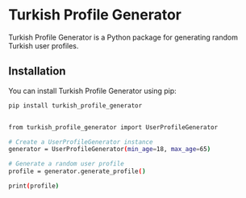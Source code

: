# Turkish Profile Generator

Turkish Profile Generator is a Python package for generating random Turkish user profiles.

## Installation

You can install Turkish Profile Generator using pip:

```bash
pip install turkish_profile_generator


from turkish_profile_generator import UserProfileGenerator

# Create a UserProfileGenerator instance
generator = UserProfileGenerator(min_age=18, max_age=65)

# Generate a random user profile
profile = generator.generate_profile()

print(profile)